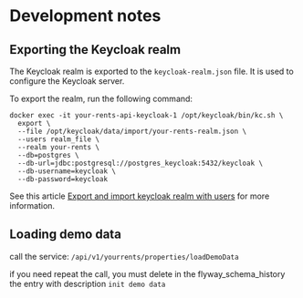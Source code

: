 # Development notes

## Exporting the Keycloak realm

The Keycloak realm is exported to the `keycloak-realm.json` file. It is used to configure the Keycloak server.

To export the realm, run the following command:

```shell
docker exec -it your-rents-api-keycloak-1 /opt/keycloak/bin/kc.sh \
  export \
  --file /opt/keycloak/data/import/your-rents-realm.json \
  --users realm_file \
  --realm your-rents \
  --db=postgres \
  --db-url=jdbc:postgresql://postgres_keycloak:5432/keycloak \
  --db-username=keycloak \
  --db-password=keycloak
```

See this  article [Export and import keycloak realm with users](https://simonscholz.github.io/tutorials/keycloak-realm-export-import#exporting-a-keycloak-realm-including-users-and-roles) for more information.

## Loading demo data

call the service:
```/api/v1/yourrents/properties/loadDemoData```

if you need repeat the call, you must delete in the flyway_schema_history the entry with description `init demo data`
